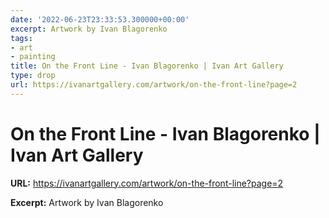 ```yaml
---
date: '2022-06-23T23:33:53.300000+00:00'
excerpt: Artwork by Ivan Blagorenko
tags:
- art
- painting
title: On the Front Line - Ivan Blagorenko | Ivan Art Gallery
type: drop
url: https://ivanartgallery.com/artwork/on-the-front-line?page=2
---
```


# On the Front Line - Ivan Blagorenko | Ivan Art Gallery

**URL:** https://ivanartgallery.com/artwork/on-the-front-line?page=2

**Excerpt:** Artwork by Ivan Blagorenko
